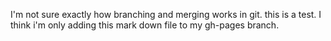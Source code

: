 I'm not sure exactly how branching and merging works in git.  this is a test.  I think i'm only adding this mark down file to my gh-pages branch.
